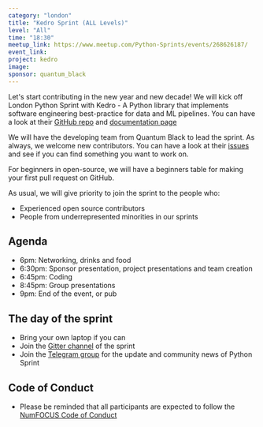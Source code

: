 ```yaml
---
category: "london"
title: "Kedro Sprint (ALL Levels)"
level: "All"
time: "18:30"
meetup_link: https://www.meetup.com/Python-Sprints/events/268626187/
event_link:
project: kedro
image:
sponsor: quantum_black
---
```


Let's start contributing in the new year and new decade! We will kick off London Python Sprint with Kedro - A Python library that implements software engineering best-practice for data and ML pipelines. You can have a look at their [GitHub repo](https://github.com/quantumblacklabs/kedro) and [documentation page](https://kedro.readthedocs.io/)

We will have the developing team from Quantum Black to lead the sprint. As always, we welcome new contributors. You can have a look at their [issues](https://github.com/quantumblacklabs/kedro/issues) and see if you can find something you want to work on.

For beginners in open-source, we will have a beginners table for making your first pull request on GitHub.

As usual, we will give priority to join the sprint to the people who:

- Experienced open source contributors
- People from underrepresented minorities in our sprints

Agenda
------

- 6pm: Networking, drinks and food
- 6:30pm: Sponsor presentation, project presentations and team creation
- 6:45pm: Coding
- 8:45pm: Group presentations
- 9pm: End of the event, or pub


The day of the sprint
---------------------

- Bring your own laptop if you can
- Join the [Gitter channel](https://gitter.im/py-sprints/kedro) of the sprint
- Join the [Telegram group](https://t.me/py_sprints) for the update and community news of Python Sprint

Code of Conduct
---------------

- Please be reminded that all participants are expected to follow the [NumFOCUS Code of Conduct](https://numfocus.org/code-of-conduct)
